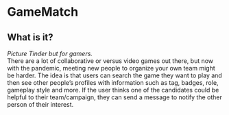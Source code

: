 # GameMatch
## What is it?
_Picture Tinder but for gamers._ \
There are a lot of collaborative or versus video games out there, but now with the pandemic, meeting new people to organize your own team might be harder. The idea is that users can search the game they want to play and then see other people’s profiles with information such as tag, badges, role, gameplay style and more. If the user thinks one of the candidates could be helpful to their team/campaign, they can send a message to notify the other person of their interest. 
